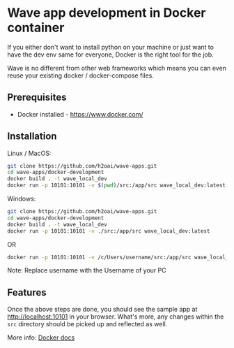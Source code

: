 # Wave app development in Docker container

If you either don't want to install python on your machine or just want to have the dev env same for everyone, Docker is the right tool for the job.

Wave is no different from other web frameworks which means you can even reuse your existing docker / docker-compose files.

## Prerequisites

* Docker installed - <https://www.docker.com/>

## Installation

Linux / MacOS:

```sh
git clone https://github.com/h2oai/wave-apps.git
cd wave-apps/docker-development
docker build . -t wave_local_dev
docker run -p 10101:10101 -v $(pwd)/src:/app/src wave_local_dev:latest
```

Windows:

```sh
git clone https://github.com/h2oai/wave-apps.git
cd wave-apps/docker-development
docker build . -t wave_local_dev
docker run -p 10101:10101 -v ./src:/app/src wave_local_dev:latest
```
OR
```sh
docker run -p 10101:10101 -v /c/Users/username/src:/app/src wave_local_dev:latest OR 
```
Note: Replace username with the Username of your PC 

## Features

Once the above steps are done, you should see the sample app at <http://localhost:10101> in your browser. What's more, any changes within the `src` directory should be picked up and reflected as well.

More info: [Docker docs](https://docs.docker.com/)
